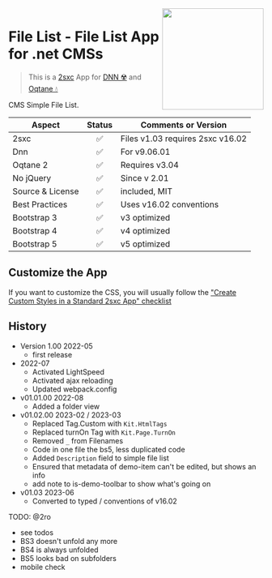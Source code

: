 <image src="app-icon.png" align="right" width="200px">

# File List - File List App for .net CMSs

> This is a [2sxc](https://2sxc.org) App for [DNN ☢️](https://www.dnnsoftware.com/) and [Oqtane 💧](https://www.oqtane.org/)

CMS Simple File List.

| Aspect              | Status | Comments or Version |
| ------------------- | :----: | ------------------- |
| 2sxc                | ✅    | Files v1.03 requires 2sxc v16.02
| Dnn                 | ✅    | For v9.06.01
| Oqtane 2            | ✅    | Requires v3.04
| No jQuery           | ✅    | Since v 2.01
| Source & License    | ✅    | included, MIT
| Best Practices      | ✅    | Uses v16.02 conventions
| Bootstrap 3         | ✅    | v3 optimized
| Bootstrap 4         | ✅    | v4 optimized
| Bootstrap 5         | ✅    | v5 optimized

## Customize the App

If you want to customize the CSS, you will usually follow the ["Create Custom Styles in a Standard 2sxc App" checklist](https://azing.org/2sxc/r/gg_aB9FD)

## History

* Version 1.00 2022-05
  * first release
* 2022-07
  * Activated LightSpeed
  * Activated ajax reloading
  * Updated webpack.config
* v01.01.00 2022-08
  * Added a folder view
* v01.02.00 2023-02 / 2023-03
  * Replaced Tag.Custom with `Kit.HtmlTags`
  * Replaced turnOn Tag with `Kit.Page.TurnOn`
  * Removed `_` from Filenames
  * Code in one file the bs5, less duplicated code
  * Added `Description` field to simple file list
  * Ensured that metadata of demo-item can't be edited, but shows an info
  * add note to is-demo-toolbar to show what's going on
* v01.03 2023-06
  * Converted to typed / conventions of v16.02

TODO: @2ro
- see todos
- BS3 doesn't unfold any more
- BS4 is always unfolded
- BS5 looks bad on subfolders
- mobile check